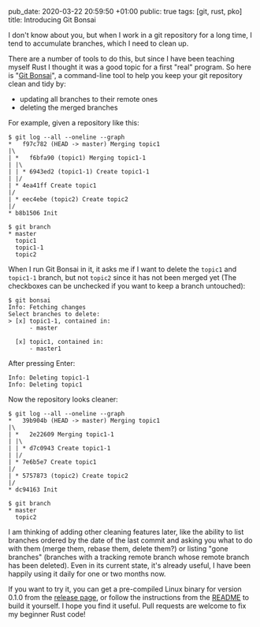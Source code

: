 pub_date: 2020-03-22 20:59:50 +01:00
public: true
tags: [git, rust, pko]
title: Introducing Git Bonsai

I don't know about you, but when I work in a git repository for a long time, I tend to accumulate branches, which I need to clean up.

There are a number of tools to do this, but since I have been teaching myself Rust I thought it was a good topic for a first "real" program. So here is "[Git Bonsai][git-bonsai]", a command-line tool to help you keep your git repository clean and tidy by:

- updating all branches to their remote ones
- deleting the merged branches

[git-bonsai]: https://github.com/agateau/git-bonsai

For example, given a repository like this:

    $ git log --all --oneline --graph
    *   f97c782 (HEAD -> master) Merging topic1
    |\  
    | *   f6bfa90 (topic1) Merging topic1-1
    | |\  
    | | * 6943ed2 (topic1-1) Create topic1-1
    | |/  
    | * 4ea41ff Create topic1
    |/  
    | * eec4ebe (topic2) Create topic2
    |/  
    * b8b1506 Init

    $ git branch
    * master
      topic1
      topic1-1
      topic2

<!-- break -->

When I run Git Bonsai in it, it asks me if I want to delete the `topic1` and `topic1-1` branch, but not `topic2` since it has not been merged yet (The checkboxes can be unchecked if you want to keep a branch untouched):

    $ git bonsai
    Info: Fetching changes
    Select branches to delete:
    > [x] topic1-1, contained in:
          - master 

      [x] topic1, contained in:
          - master1

After pressing Enter:

    Info: Deleting topic1-1
    Info: Deleting topic1

Now the repository looks cleaner:

    $ git log --all --oneline --graph
    *   39b904b (HEAD -> master) Merging topic1
    |\  
    | *   2e22609 Merging topic1-1
    | |\  
    | | * d7c0943 Create topic1-1
    | |/  
    | * 7e6b5e7 Create topic1
    |/  
    | * 5757873 (topic2) Create topic2
    |/  
    * dc94163 Init

    $ git branch
    * master
      topic2

I am thinking of adding other cleaning features later, like the ability to list branches ordered by the date of the last commit and asking you what to do with them (merge them, rebase them, delete them?) or listing "gone branches" (branches with a tracking remote branch whose remote branch has been deleted). Even in its current state, it's already useful, I have been happily using it daily for one or two months now.

If you want to try it, you can get a pre-compiled Linux binary for version 0.1.0 from the [release page](https://github.com/agateau/git-bonsai/releases/0.1.0), or follow the instructions from the [README](https://github.com/agateau/git-bonsai) to build it yourself. I hope you find it useful. Pull requests are welcome to fix my beginner Rust code!

